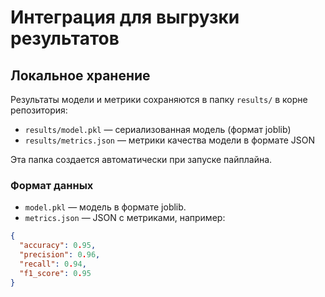 # Интеграция для выгрузки результатов

## Локальное хранение

Результаты модели и метрики сохраняются в папку `results/` в корне репозитория:

- `results/model.pkl` — сериализованная модель (формат joblib)
- `results/metrics.json` — метрики качества модели в формате JSON

Эта папка создается автоматически при запуске пайплайна.

### Формат данных

- `model.pkl` — модель в формате joblib.
- `metrics.json` — JSON с метриками, например:

```json
{
  "accuracy": 0.95,
  "precision": 0.96,
  "recall": 0.94,
  "f1_score": 0.95
}
